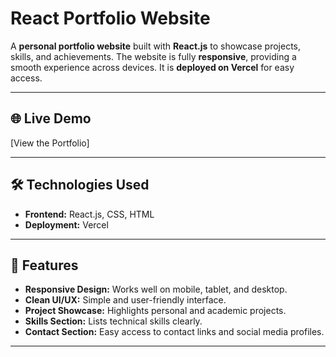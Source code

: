 # React Portfolio Website

A **personal portfolio website** built with **React.js** to showcase projects, skills, and achievements. The website is fully **responsive**, providing a smooth experience across devices. It is **deployed on Vercel** for easy access.

---

## 🌐 Live Demo

[View the Portfolio]

---

## 🛠️ Technologies Used

- **Frontend:** React.js, CSS, HTML  
- **Deployment:** Vercel  

---

## 🎨 Features

- **Responsive Design:** Works well on mobile, tablet, and desktop.  
- **Clean UI/UX:** Simple and user-friendly interface.  
- **Project Showcase:** Highlights personal and academic projects.  
- **Skills Section:** Lists technical skills clearly.  
- **Contact Section:** Easy access to contact links and social media profiles.  

---
